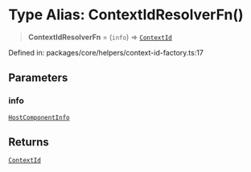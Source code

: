 # Type Alias: ContextIdResolverFn()

> **ContextIdResolverFn** = (`info`) => [`ContextId`](../interfaces/ContextId.md)

Defined in: packages/core/helpers/context-id-factory.ts:17

## Parameters

### info

[`HostComponentInfo`](../interfaces/HostComponentInfo.md)

## Returns

[`ContextId`](../interfaces/ContextId.md)
